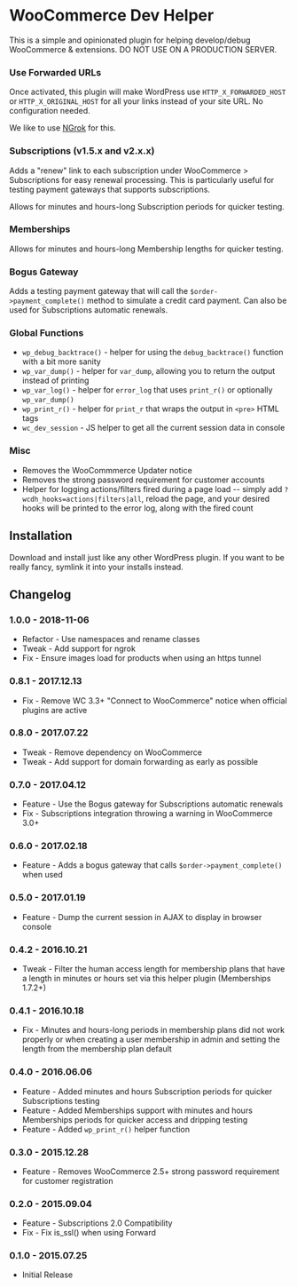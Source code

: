 WooCommerce Dev Helper
======================

This is a simple and opinionated plugin for helping develop/debug WooCommerce & extensions. DO NOT USE ON A PRODUCTION SERVER.

### Use Forwarded URLs

Once activated, this plugin will make WordPress use `HTTP_X_FORWARDED_HOST` or `HTTP_X_ORIGINAL_HOST` for all your links instead of your site URL. No configuration needed.

We like to use [NGrok](http://ngrok.com/) for this.

### Subscriptions (v1.5.x and v2.x.x)

Adds a "renew" link to each subscription under WooCommerce > Subscriptions for easy renewal processing. This is particularly useful for testing
payment gateways that supports subscriptions.

Allows for minutes and hours-long Subscription periods for quicker testing.

### Memberships

Allows for minutes and hours-long Membership lengths for quicker testing.

### Bogus Gateway

Adds a testing payment gateway that will call the `$order->payment_complete()` method to simulate a credit card payment. Can also be used for Subscriptions automatic renewals.

### Global Functions

* `wp_debug_backtrace()` - helper for using the `debug_backtrace()` function with a bit more sanity
* `wp_var_dump()` - helper for `var_dump`, allowing you to return the output instead of printing
* `wp_var_log()` - helper for `error_log` that uses `print_r()` or optionally `wp_var_dump()`
* `wp_print_r()` - helper for `print_r` that wraps the output in `<pre>` HTML tags
* `wc_dev_session` - JS helper to get all the current session data in console

### Misc

* Removes the WooCommmerce Updater notice
* Removes the strong password requirement for customer accounts
* Helper for logging actions/filters fired during a page load -- simply add `?wcdh_hooks=actions|filters|all`, reload the page, and your desired hooks will be printed to the error log, along with the fired count

## Installation

Download and install just like any other WordPress plugin. If you want to be really fancy, symlink it into your installs instead.

## Changelog

### 1.0.0 - 2018-11-06
 * Refactor - Use namespaces and rename classes
 * Tweak - Add support for ngrok
 * Fix - Ensure images load for products when using an https tunnel

### 0.8.1 - 2017.12.13
 * Fix - Remove WC 3.3+ "Connect to WooCommerce" notice when official plugins are active

### 0.8.0 - 2017.07.22
 * Tweak - Remove dependency on WooCommerce
 * Tweak - Add support for domain forwarding as early as possible

### 0.7.0 - 2017.04.12
 * Feature - Use the Bogus gateway for Subscriptions automatic renewals
 * Fix - Subscriptions integration throwing a warning in WooCommerce 3.0+
 
### 0.6.0 - 2017.02.18
 * Feature - Adds a bogus gateway that calls `$order->payment_complete()` when used

### 0.5.0 - 2017.01.19
 * Feature - Dump the current session in AJAX to display in browser console

### 0.4.2 - 2016.10.21
 * Tweak - Filter the human access length for membership plans that have a length in minutes or hours set via this helper plugin (Memberships 1.7.2+)

### 0.4.1 - 2016.10.18
 * Fix - Minutes and hours-long periods in membership plans did not work properly or when creating a user membership in admin and setting the length from the membership plan default

### 0.4.0 - 2016.06.06
 * Feature - Added minutes and hours Subscription periods for quicker Subscriptions testing
 * Feature - Added Memberships support with minutes and hours Memberships periods for quicker access and dripping testing
 * Feature - Added `wp_print_r()` helper function

### 0.3.0 - 2015.12.28
 * Feature - Removes WooCommerce 2.5+ strong password requirement for customer registration

### 0.2.0 - 2015.09.04
 * Feature - Subscriptions 2.0 Compatibility
 * Fix - Fix is_ssl() when using Forward

### 0.1.0 - 2015.07.25
 * Initial Release

